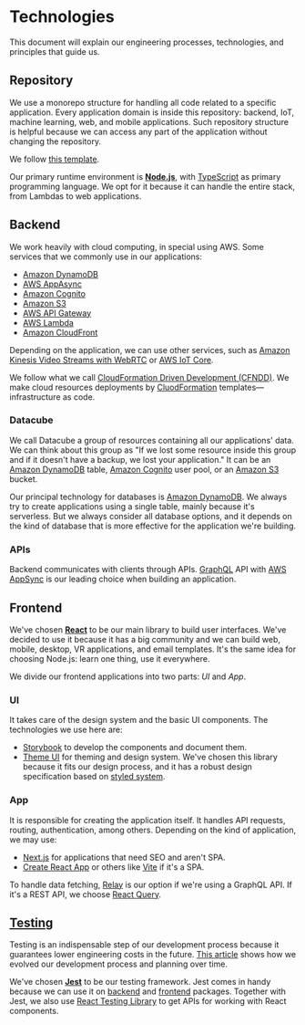 # Technologies

This document will explain our engineering processes, technologies, and principles that guide us.

## Repository

We use a monorepo structure for handling all code related to a specific application. Every application domain is inside this repository: backend, IoT, machine learning, web, and mobile applications. Such repository structure is helpful because we can access any part of the application without changing the repository.

We follow [this template](https://github.com/ttoss/monorepo).

Our primary runtime environment is [**Node.js**](https://nodejs.org/en/), with [TypeScript](https://www.typescriptlang.org/) as primary programming language. We opt for it because it can handle the entire stack, from Lambdas to web applications.

## Backend

We work heavily with cloud computing, in special using AWS. Some services that we commonly use in our applications:

- [Amazon DynamoDB](https://aws.amazon.com/dynamodb/)
- [AWS AppAsync](https://aws.amazon.com/appsync/)
- [Amazon Cognito](https://aws.amazon.com/cognito/)
- [Amazon S3](https://aws.amazon.com/s3/)
- [AWS API Gateway](https://aws.amazon.com/api-gateway/)
- [AWS Lambda](https://aws.amazon.com/lambda/)
- [Amazon CloudFront](https://aws.amazon.com/cloudfront/)

Depending on the application, we can use other services, such as [Amazon Kinesis Video Streams with WebRTC](https://docs.aws.amazon.com/kinesisvideostreams-webrtc-dg/latest/devguide/what-is-kvswebrtc.html) or [AWS IoT Core](https://aws.amazon.com/iot-core/).

We follow what we call [CloudFormation Driven Development (CFNDD)](https://dev.to/ttoss/cfndd-cloudformation-driven-development-3ej9). We make cloud resources deployments by [CluodFormation](https://aws.amazon.com/cloudformation/) templates—infrastructure as code.

### Datacube

We call Datacube a group of resources containing all our applications' data. We can think about this group as "If we lost some resource inside this group and if it doesn't have a backup, we lost your application." It can be an [Amazon DynamoDB](https://aws.amazon.com/dynamodb/) table, [Amazon Cognito](https://aws.amazon.com/cognito/) user pool, or an [Amazon S3](https://aws.amazon.com/s3/) bucket.

Our principal technology for databases is [Amazon DynamoDB](https://aws.amazon.com/dynamodb/). We always try to create applications using a single table, mainly because it's serverless. But we always consider all database options, and it depends on the kind of database that is more effective for the application we're building.

### APIs

Backend communicates with clients through APIs. [GraphQL](https://graphql.org/) API with [AWS AppSync](https://aws.amazon.com/appsync/) is our leading choice when building an application.

## Frontend

We've chosen [**React**](https://reactjs.org/) to be our main library to build user interfaces. We've decided to use it because it has a big community and we can build web, mobile, desktop, VR applications, and email templates. It's the same idea for choosing Node.js: learn one thing, use it everywhere.

We divide our frontend applications into two parts: _UI_ and _App_.

### UI

It takes care of the design system and the basic UI components. The technologies we use here are:

- [Storybook](https://storybook.js.org/) to develop the components and document them.
- [Theme UI](https://theme-ui.com/) for theming and design system. We've chosen this library because it fits our design process, and it has a robust design specification based on [styled system](https://styled-system.com/).

### App

It is responsible for creating the application itself. It handles API requests, routing, authentication, among others. Depending on the kind of application, we may use:

- [Next.js](https://nextjs.org/) for applications that need SEO and aren't SPA.
- [Create React App](https://create-react-app.dev/) or others like [Vite](https://vitejs.dev/) if it's a SPA.

To handle data fetching, [Relay](https://relay.dev/) is our option if we're using a GraphQL API. If it's a REST API, we choose [React Query](https://react-query.tanstack.com/).

## [Testing](../Testing/TestingGuide.md)

Testing is an indispensable step of our development process because it guarantees lower engineering costs in the future. [This article](https://arantespp.com/planning-models) shows how we evolved our development process and planning over time.

We've chosen [**Jest**](https://jestjs.io/) to be our testing framework. Jest comes in handy because we can use it on [backend](#backend) and [frontend](#frontend) packages. Together with Jest, we also use [React Testing Library](https://testing-library.com/docs/react-testing-library/intro) to get APIs for working with React components.
